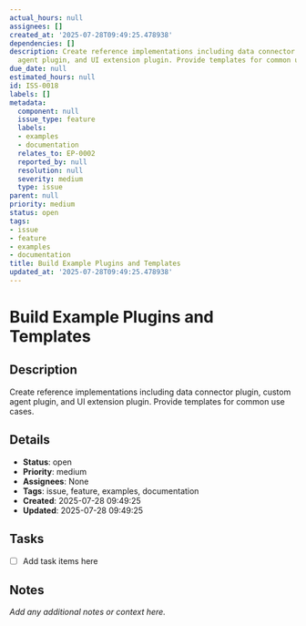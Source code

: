 ```yaml
---
actual_hours: null
assignees: []
created_at: '2025-07-28T09:49:25.478938'
dependencies: []
description: Create reference implementations including data connector plugin, custom
  agent plugin, and UI extension plugin. Provide templates for common use cases.
due_date: null
estimated_hours: null
id: ISS-0018
labels: []
metadata:
  component: null
  issue_type: feature
  labels:
  - examples
  - documentation
  relates_to: EP-0002
  reported_by: null
  resolution: null
  severity: medium
  type: issue
parent: null
priority: medium
status: open
tags:
- issue
- feature
- examples
- documentation
title: Build Example Plugins and Templates
updated_at: '2025-07-28T09:49:25.478938'
---
```


# Build Example Plugins and Templates

## Description
Create reference implementations including data connector plugin, custom agent plugin, and UI extension plugin. Provide templates for common use cases.

## Details
- **Status**: open
- **Priority**: medium
- **Assignees**: None
- **Tags**: issue, feature, examples, documentation
- **Created**: 2025-07-28 09:49:25
- **Updated**: 2025-07-28 09:49:25

## Tasks
- [ ] Add task items here

## Notes
_Add any additional notes or context here._
